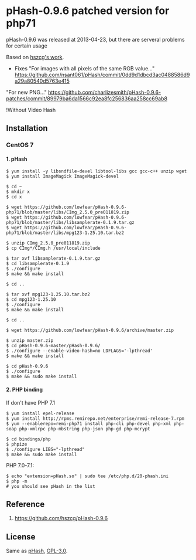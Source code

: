 # pHash-0.9.6 patched version for php71

pHash-0.9.6 was released at 2013-04-23, but there are serveral problems for certain usage

Based on [hszcg's work](https://github.com/hszcg/pHash-0.9.6).

+ Fixes
"For images with all pixels of the same RGB value..."
https://github.com/nsant061/pHash/commit/0dd9d1dbcd3ac0488586d9a29a80540d5763e415

"For new PNG..."
https://github.com/charlizesmith/pHash-0.9.6-patches/commit/89979ba6da1566c92ea8fc256836aa258cc69ab8

!Without Video Hash

## Installation

### CentOS 7

#### 1. pHash

```
$ yum install -y libsndfile-devel libtool-libs gcc gcc-c++ unzip wget
$ yum install ImageMagick ImageMagick-devel
```

```
$ cd ~
$ mkdir x
$ cd x

$ wget https://github.com/lowfear/pHash-0.9.6-php71/blob/master/libs/CImg_2.5.0_pre011819.zip
$ wget https://github.com/lowfear/pHash-0.9.6-php71/blob/master/libs/libsamplerate-0.1.9.tar.gz
$ wget https://github.com/lowfear/pHash-0.9.6-php71/blob/master/libs/mpg123-1.25.10.tar.bz2

$ unzip CImg_2.5.0_pre011819.zip
$ cp CImg*/CImg.h /usr/local/include

$ tar xvf libsamplerate-0.1.9.tar.gz
$ cd libsamplerate-0.1.9
$ ./configure
$ make && make install

$ cd ..

$ tar xvf mpg123-1.25.10.tar.bz2
$ cd mpg123-1.25.10
$ ./configure
$ make && make install

$ cd ..

$ wget https://github.com/lowfear/pHash-0.9.6/archive/master.zip

$ unzip master.zip
$ cd pHash-0.9.6-master/pHash-0.9.6/
$ ./configure --enable-video-hash=no LDFLAGS='-lpthread'
$ make && make install
```

```
$ cd pHash-0.9.6
$ ./configure
$ make && sudo make install
```

#### 2. PHP binding

If don't have PHP 7.1

```
$ yum install epel-release
$ yum install http://rpms.remirepo.net/enterprise/remi-release-7.rpm
$ yum --enablerepo=remi-php71 install php-cli php-devel php-xml php-soap php-xmlrpc php-mbstring php-json php-gd php-mcrypt
```

```
$ cd bindings/php
$ phpize
$ ./configure LIBS="-lpthread"
$ make && sudo make install
```

PHP 7.0-7.1:
```
$ echo "extension=pHash.so" | sudo tee /etc/php.d/20-phash.ini
$ php -m
# you should see pHash in the list
```



## Reference

1. https://github.com/hszcg/pHash-0.9.6


## License

Same as [pHash](http://www.phash.org/), [GPL-3.0](http://www.gnu.org/licenses/gpl-3.0.html).
